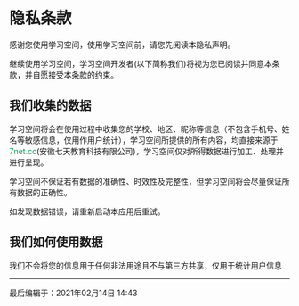 # 隐私条款

感谢您使用学习空间，使用学习空间前，请您先阅读本隐私声明。

继续使用学习空间，学习空间开发者(以下简称我们)将视为您已阅读并同意本条款，并自愿接受本条款的约束。

## 我们收集的数据

学习空间将会在使用过程中收集您的学校、地区、昵称等信息（不包含手机号、姓名等敏感信息，仅用作用户统计），学习空间所提供的所有内容，均直接来源于<span style='color: #0F9D58'>7net.cc</span>(安徽七天教育科技有限公司)，学习空间仅对所得数据进行加工、处理并进行呈现。

学习空间不保证若有数据的准确性、时效性及完整性，但学习空间将会尽量保证所有数据的正确性。

如发现数据错误，请重新启动本应用后重试。

## 我们如何使用数据

我们不会将您的信息用于任何非法用途且不与第三方共享，仅用于统计用户信息

---

最后编辑于：2021年02月14日 14:43